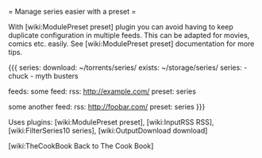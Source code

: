 = Manage series easier with a preset =

With [wiki:ModulePreset preset] plugin you can avoid having to keep duplicate configuration in multiple feeds. This can be adapted for movies, comics etc. easily. See [wiki:ModulePreset preset] documentation for more tips.

{{{
series:
  download: ~/torrents/series/
  exists: ~/storage/series/
  series:
    - chuck
    - myth busters

feeds:
  some feed:
    rss: http://example.com/
    preset: series

  some another feed:
    rss: http://foobar.com/
    preset: series
}}}  

Uses plugins: [wiki:ModulePreset preset], [wiki:InputRSS RSS], [wiki:FilterSeries10 series], [wiki:OutputDownload download]

[wiki:TheCookBook Back to The Cook Book]